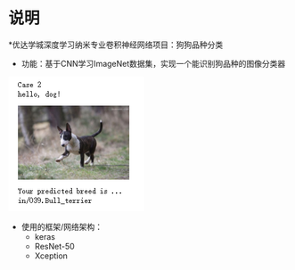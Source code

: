[//]: # (Image References)

[image1]: ./images/case2.png "Sample Output"

# 说明
*优达学城深度学习纳米专业卷积神经网络项目：狗狗品种分类
* 功能：基于CNN学习ImageNet数据集，实现一个能识别狗品种的图像分类器

![Sample Output][image1]

* 使用的框架/网络架构：
  * keras
  * ResNet-50
  * Xception


